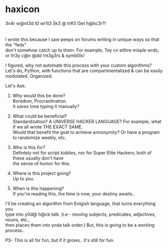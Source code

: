 # haxicon
3v4r w@nt3d t0 wr1t3 |ik3 @ tr#3 l3et h@kc3r?! 
</br>
</br>
</br>
I wrote this because I saw peeps on forums writing in unique ways so that the "feds"</br>
don't somehow catch up to them. For example, Tey cn eithre misple wrds, or th3y c@n @dd !nt3g3rs & symb0ls!

I figured, why not automate this process with your custom algorithms?</br>
Let's do, Python, with functions that are compartmentalized & can be easily modulated. Organized.

Let's Ask:</br>

1. Why would this be done?</br>
Boredom, Procrastination.</br>
It saves time typing it manually?

2. What could be beneficial?</br>
Standardization? A UNIVERSE HACKER LANGUAGE? For example, what if we all wrote THE EXACT SAME.</br>
Would that benefit the goal to achieve annonymity? Or have a program to randomize weekly, etc.</br>

3. Who is this for?</br>
Defintely not for script kiddies, nor for Super Elite Hackers, both of these usually don't have</br>
the sense of humor for this.</br>

4. Where is this project going?</br>
Up to you. </br>

5. When is this happening?</br>
If you're reading this, the time is now, your destiny awaits..</br>

I'll be creating an algorithm from Enlgish language, that turns everything you</br>
type into y0d@ h@ck talk. (i.e - moving subjects, predicates, adjectives, nouns, etc.,</br>
then places them into yoda talk order.) But, this is going to be a working process..</br>



PS- This is all for fun, but if it grows.. it's still for fun.</br>

